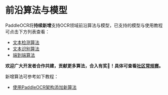 # 前沿算法与模型

PaddleOCR将**持续新增**支持OCR领域前沿算法与模型，已支持的模型与使用教程可点击下方列表查看：

- [文本检测算法](./algorithm_overview.md#11-%E6%96%87%E6%9C%AC%E6%A3%80%E6%B5%8B%E7%AE%97%E6%B3%95)
- [文本识别算法](./algorithm_overview.md#12-%E6%96%87%E6%9C%AC%E8%AF%86%E5%88%AB%E7%AE%97%E6%B3%95)
- [端到端算法](./algorithm_overview.md#2-%E6%96%87%E6%9C%AC%E8%AF%86%E5%88%AB%E7%AE%97%E6%B3%95)

**欢迎广大开发者合作共建，贡献更多算法，合入有奖🎁！具体可查看[社区常规赛](https://github.com/PaddlePaddle/PaddleOCR/issues/4982)。**

新增算法可参考如下教程：

- [使用PaddleOCR架构添加新算法](./add_new_algorithm.md)